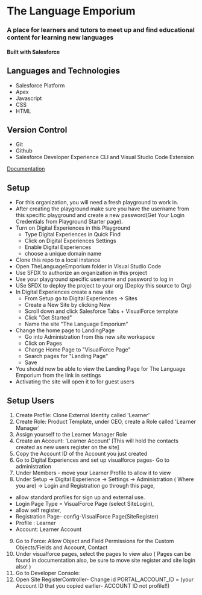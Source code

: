 # The Language Emporium
### A place for learners and tutors to meet up and find educational content for learning new languages

#### Built with Salesforce

## Languages and Technologies
 - Salesforce Platform
 - Apex
 - Javascript
 - CSS
 - HTML

## Version Control
 - Git
 - Github
 - Salesforce Developer Experience CLI and Visual Studio Code Extension

[Documentation](https://github.com/EX-Salesforce-Training/project-1-hard-days-byte/wiki/documentation)

## Setup

 - For this organization, you will need a fresh playground to work in. 
 - After creating the playground make sure you have the username from this specific playground and create a new password(Get Your Login Credentials from Playground Starter page).
 - Turn on Digital Experiences in this Playground
    - Type Digital Experiences in Quick Find
    - Click on Digital Experiences Settings
    - Enable Digital Experiences
    - choose a unique domain name
 - Clone this repo to a local instance
 - Open TheLanguageEmporium folder in Visual Studio Code
 - Use SFDX to authorize an organization in this project
 - Use your playground specific username and password to log in
 - USe SFDX to deploy the project to your org (Deploy this source to Org)
 - In Digital Experiences create a new site
    - From Setup go to Digital Experiences -> Sites
    - Create a New Site by clicking New
    - Scroll down and click Salesforce Tabs + VisualForce template
    - Click "Get Started"
    - Name the site "The Language Emporium"
 - Change the home page to LandingPage
    - Go into Administration from this new site workspace
    - Click on Pages
    - Change Home Page to "VisualForce Page"
    - Search pages for "Landing Page"
    - Save
 - You should now be able to view the Landing Page for The Language Emporium from the link in settings
 - Activating the site will open it to for guest users
## Setup Users
1. Create Profile: Clone External Identity called 'Learner'
2. Create Role: Product Template, under CEO, create a Role called 'Learner Manager'
3. Assign yourself to the Learner Manager Role
4. Create an Account: 'Learner Account' [This will hold the contacts created as new users register on the site]
5. Copy the Account ID of the Account you just created
6. Go to Digital Experiences and set up visualforce pages- Go to administration 
7. Under Members - move your Learner Profile to allow it to view 
8. Under Setup -> Digital Experience -> Settings -> Administration ( Where you are) -> Login and Registration go through this page,
  - allow standard profiles for sign up and external use. 
  - Login Page Type = VisualForce Page (select SiteLogin),
  -  allow self register,
  -   Registration Page- config-VisualForce Page(SiteRegister) 
  -   Profile : Learner 
  -   Account: Learner Account 
9. Go to Force: Allow Object and Field Permissions for the Custom Objects/Fields and Account, Contact
10. Under visualforce pages, select the pages to view also ( Pages can be found in documentation also, be sure to move site register and site login also! )
11. Go to Developer Console:
12. Open Site RegisterController- Change id PORTAL_ACCOUNT_ID = (your Account ID that you copied earlier- ACCOUNT ID not profile!!)
 
